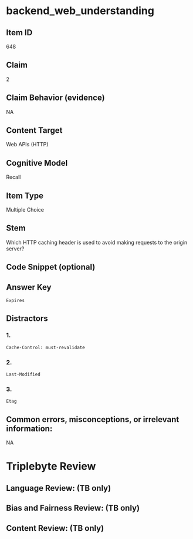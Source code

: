 # backend_web_understanding

## Item ID
648

## Claim
2

## Claim Behavior (evidence)
NA

## Content Target
Web APIs (HTTP)

## Cognitive Model
Recall

## Item Type
Multiple Choice

## Stem
Which HTTP caching header is used to avoid making requests to the origin server?

## Code Snippet (optional)


## Answer Key
`Expires`

## Distractors

### 1.
`Cache-Control: must-revalidate`

### 2.
`Last-Modified`

### 3.
`Etag`

## Common errors, misconceptions, or irrelevant information:
NA

# Triplebyte Review


## Language Review: (TB only)


## Bias and Fairness Review: (TB only)


## Content Review: (TB only)

